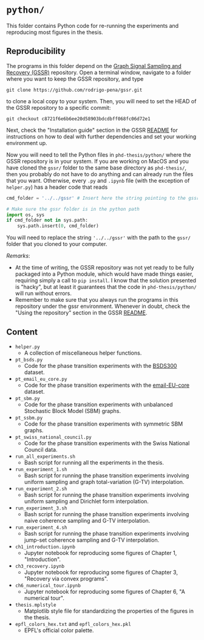 # `python/`

This folder contains Python code for re-running the experiments and reproducing most figures in the thesis.


## Reproducibility

The programs in this folder depend on the [Graph Signal Sampling and Recovery (GSSR)][gssr] repository. Open a terminal window, navigate to a folder where you want to keep the GSSR repository, and type

```
git clone https://github.com/rodrigo-pena/gssr.git
```

to clone a local copy to your system. Then, you will need to set the HEAD of the GSSR repository to a specific commit:

```
git checkout c8721f6e6b6ee20d58903bdcdbff068fc06d72e1
```

Next, check the "Installation guide" section in the GSSR [README][gssr-readme] for instructions on how to deal with further dependencies and set your working environment up.

Now you will need to tell the Python files in `phd-thesis/python/` where the GSSR repository is in your system. If you are working on MacOS and you have cloned the  `gssr/` folder to the same base directory as `phd-thesis/`, then you probably do not have to do anything and can already run the files that you want. Otherwise, every `.py` and `.ipynb` file (with the exception of `helper.py`) has a header code that reads

```python
cmd_folder = '../../gssr' # Insert here the string pointing to the gssr root folder

# Make sure the gssr folder is in the python path
import os, sys
if cmd_folder not in sys.path:
    sys.path.insert(0, cmd_folder)
```

You will need to replace the string `'../../gssr'` with the path to the `gssr/` folder that you cloned to your computer.


*Remarks*:

- At the time of writing, the GSSR repository was not yet ready to be fully packaged into a Python module, which would have made things easier, requiring simply a call to `pip install`. I know that the solution presented is "hacky", but at least it guarantees that the code in `phd-thesis/python/` will run without errors.
- Remember to make sure that you always run the programs in this repository under the gssr environment. Whenever in doubt, check the "Using the repository" section in the GSSR [README][gssr-readme].


## Content

- `helper.py`
  - A collection of miscellaneous helper functions.  
- `pt_bsds.py`
  - Code for the phase transition experiments with the [BSDS300][bsds300] dataset.
- `pt_email_eu_core.py`
  - Code for the phase transition experiments with the [email-EU-core][email-eu-core] dataset.
- `pt_sbm.py`
  - Code for the phase transition experiments with unbalanced Stochastic Block Model (SBM) graphs.
- `pt_ssbm.py`
  - Code for the phase transition experiments with symmetric SBM graphs.
- `pt_swiss_national_council.py`
  - Code for the phase transition experiments with the Swiss National Council data.
- `run_all_experiments.sh`
  - Bash script for running all the experiments in the thesis.
- `run_experiment_1.sh`
  - Bash script for running the phase transition experiments involving uniform sampling and graph total-variation (G-TV) interpolation.
- `run_experiment_2.sh`
  - Bash script for running the phase transition experiments involving uniform sampling and Dirichlet form interpolation.
- `run_experiment_3.sh`
  - Bash script for running the phase transition experiments involving naive coherence sampling and G-TV interpolation.
- `run_experiment_4.sh`
  - Bash script for running the phase transition experiments involving jump-set coherence sampling and G-TV interpolation.
- `ch1_introduction.ipynb`
  - Jupyter notebook for reproducing some figures of Chapter 1, "Introduction".
- `ch3_recovery.ipynb`
  - Jupyter notebook for reproducing some figures of Chapter 3, "Recovery via convex programs".
- `ch6_numerical_tour.ipynb`
  - Jupyter notebook for reproducing some figures of Chapter 6, "A numerical tour".
- `thesis.mplstyle`
  - Matplotlib style file for standardizing the properties of the figures in the thesis.
- `epfl_colors_hex.txt` and `epfl_colors_hex.pkl`
  - EPFL's official color palette.


[email-eu-core]: http://snap.stanford.edu/data/email-Eu-core.html
[bsds300]:  https://www2.eecs.berkeley.edu/Research/Projects/CS/vision/bsds/
[gssr]: https://github.com/rodrigo-pena/gssr
[gssr-readme]: https://github.com/rodrigo-pena/gssr/blob/c8721f6e6b6ee20d58903bdcdbff068fc06d72e1/README.md
